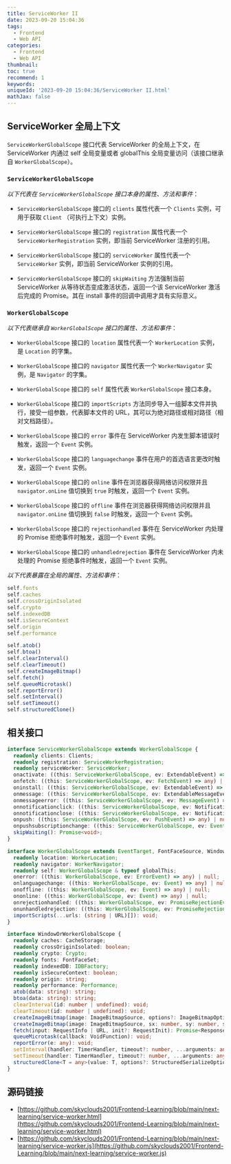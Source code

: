 ```yaml
---
title: ServiceWorker II
date: 2023-09-20 15:04:36
tags:
  - Frontend
  - Web API
categories:
  - Frontend
  - Web API
thumbnail:
toc: true
recommend: 1
keywords:
uniqueId: '2023-09-20 15:04:36/ServiceWorker II.html'
mathJax: false
---
```


## ServiceWorker 全局上下文

`ServiceWorkerGlobalScope` 接口代表 ServiceWorker 的全局上下文，在 ServiceWorker 内通过 self 全局变量或者 globalThis 全局变量访问（该接口继承自 `WorkerGlobalScope`）。

### `ServiceWorkerGlobalScope`

*以下代表在 `ServiceWorkerGlobalScope` 接口本身的属性、方法和事件*：

* `ServiceWorkerGlobalScope` 接口的 `clients` 属性代表一个 `Clients` 实例，可用于获取 `Client` （可执行上下文）实例。

* `ServiceWorkerGlobalScope` 接口的 `registration` 属性代表一个 `ServiceWorkerRegistration` 实例，即当前 ServiceWorker 注册的引用。

* `ServiceWorkerGlobalScope` 接口的 `serviceWorker` 属性代表一个 `ServiceWorker` 实例，即当前 ServiceWorker 实例的引用。

* `ServiceWorkerGlobalScope` 接口的 `skipWaiting` 方法强制当前 ServiceWorker 从等待状态变成激活状态，返回一个该 ServiceWorker 激活后完成的 Promise。其在 install 事件的回调中调用才具有实际意义。

### `WorkerGlobalScope`

*以下代表继承自 `WorkerGlobalScope` 接口的属性、方法和事件*：

* `WorkerGlobalScope` 接口的 `location` 属性代表一个 `WorkerLocation` 实例，是 `Location` 的字集。

* `WorkerGlobalScope` 接口的 `navigator` 属性代表一个 `WorkerNavigator` 实例，是 `Navigator` 的字集。

* `WorkerGlobalScope` 接口的 `self` 属性代表 `WorkerGlobalScope` 接口本身。

* `WorkerGlobalScope` 接口的 `importScripts` 方法同步导入一组脚本文件并执行，接受一组参数，代表脚本文件的 URL，其可以为绝对路径或相对路径（相对文档路径）。

* `WorkerGlobalScope` 接口的 `error` 事件在 ServiceWorker 内发生脚本错误时触发，返回一个 `Event` 实例。

* `WorkerGlobalScope` 接口的 `languagechange` 事件在用户的首选语言更改时触发，返回一个 `Event` 实例。

* `WorkerGlobalScope` 接口的 `online` 事件在浏览器获得网络访问权限并且 `navigator.onLine` 值切换到 `true` 时触发，返回一个 `Event` 实例。

* `WorkerGlobalScope` 接口的 `offline` 事件在浏览器获得网络访问权限并且 `navigator.onLine` 值切换到 `false` 时触发，返回一个 `Event` 实例。

* `WorkerGlobalScope` 接口的 `rejectionhandled` 事件在 ServiceWorker 内处理的 Promise 拒绝事件时触发，返回一个 `Event` 实例。

* `WorkerGlobalScope` 接口的 `unhandledrejection` 事件在 ServiceWorker 内未处理的 Promise 拒绝事件时触发，返回一个 `Event` 实例。

*以下代表暴露在全局的属性、方法和事件*：

```js
self.fonts
self.caches
self.crossOriginIsolated
self.crypto
self.indexedDB
self.isSecureContext
self.origin
self.performance
```

```js
self.atob()
self.btoa()
self.clearInterval()
self.clearTimeout()
self.createImageBitmap()
self.fetch()
self.queueMicrotask()
self.reportError()
self.setInterval()
self.setTimeout()
self.structuredClone()
```

## 相关接口

```ts
interface ServiceWorkerGlobalScope extends WorkerGlobalScope {
  readonly clients: Clients;
  readonly registration: ServiceWorkerRegistration;
  readonly serviceWorker: ServiceWorker;
  onactivate: ((this: ServiceWorkerGlobalScope, ev: ExtendableEvent) => any) | null;
  onfetch: ((this: ServiceWorkerGlobalScope, ev: FetchEvent) => any) | null;
  oninstall: ((this: ServiceWorkerGlobalScope, ev: ExtendableEvent) => any) | null;
  onmessage: ((this: ServiceWorkerGlobalScope, ev: ExtendableMessageEvent) => any) | null;
  onmessageerror: ((this: ServiceWorkerGlobalScope, ev: MessageEvent) => any) | null;
  onnotificationclick: ((this: ServiceWorkerGlobalScope, ev: NotificationEvent) => any) | null;
  onnotificationclose: ((this: ServiceWorkerGlobalScope, ev: NotificationEvent) => any) | null;
  onpush: ((this: ServiceWorkerGlobalScope, ev: PushEvent) => any) | null;
  onpushsubscriptionchange: ((this: ServiceWorkerGlobalScope, ev: Event) => any) | null;
  skipWaiting(): Promise<void>;
}

interface WorkerGlobalScope extends EventTarget, FontFaceSource, WindowOrWorkerGlobalScope {
  readonly location: WorkerLocation;
  readonly navigator: WorkerNavigator;
  readonly self: WorkerGlobalScope & typeof globalThis;
  onerror: ((this: WorkerGlobalScope, ev: ErrorEvent) => any) | null;
  onlanguagechange: ((this: WorkerGlobalScope, ev: Event) => any) | null;
  onoffline: ((this: WorkerGlobalScope, ev: Event) => any) | null;
  ononline: ((this: WorkerGlobalScope, ev: Event) => any) | null;
  onrejectionhandled: ((this: WorkerGlobalScope, ev: PromiseRejectionEvent) => any) | null;
  onunhandledrejection: ((this: WorkerGlobalScope, ev: PromiseRejectionEvent) => any) | null;
  importScripts(...urls: (string | URL)[]): void;
}

interface WindowOrWorkerGlobalScope {
  readonly caches: CacheStorage;
  readonly crossOriginIsolated: boolean;
  readonly crypto: Crypto;
  readonly fonts: FontFaceSet;
  readonly indexedDB: IDBFactory;
  readonly isSecureContext: boolean;
  readonly origin: string;
  readonly performance: Performance;
  atob(data: string): string;
  btoa(data: string): string;
  clearInterval(id: number | undefined): void;
  clearTimeout(id: number | undefined): void;
  createImageBitmap(image: ImageBitmapSource, options?: ImageBitmapOptions): Promise<ImageBitmap>;
  createImageBitmap(image: ImageBitmapSource, sx: number, sy: number, sw: number, sh: number, options?: ImageBitmapOptions): Promise<ImageBitmap>;
  fetch(input: RequestInfo | URL, init?: RequestInit): Promise<Response>;
  queueMicrotask(callback: VoidFunction): void;
  reportError(e: any): void;
  setInterval(handler: TimerHandler, timeout?: number, ...arguments: any[]): number;
  setTimeout(handler: TimerHandler, timeout?: number, ...arguments: any[]): number;
  structuredClone<T = any>(value: T, options?: StructuredSerializeOptions): T;
}
```

## 源码链接

* [https://github.com/skyclouds2001/Frontend-Learning/blob/main/next-learning/service-worker.html](https://github.com/skyclouds2001/Frontend-Learning/blob/main/next-learning/service-worker.html)
* [https://github.com/skyclouds2001/Frontend-Learning/blob/main/next-learning/service-worker.js](https://github.com/skyclouds2001/Frontend-Learning/blob/main/next-learning/service-worker.js)
